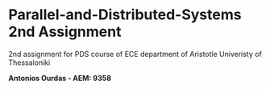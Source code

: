 # Parallel-and-Distributed-Systems 2nd Assignment
2nd assignment for PDS course of ECE department of Aristotle Univeristy of Thessaloniki

**Antonios Ourdas - AEM: 9358**
